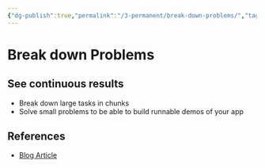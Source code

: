 ```yaml
---
{"dg-publish":true,"permalink":"/3-permanent/break-down-problems/","tags":["source/blog","code/projects"],"created":"2023-07-24T09:22:59.131-05:00","updated":"2023-09-08T06:53:56.531-05:00"}
---
```


# Break down Problems
## See continuous results
- Break down large tasks in chunks
- Solve small problems to be able to build runnable demos of your app
## References
- [Blog Article](https://mitchellh.com/writing/building-large-technical-projects)